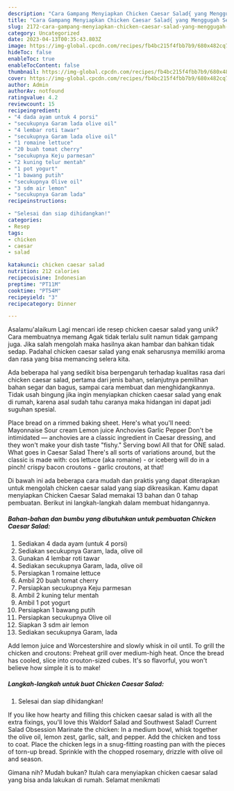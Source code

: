 ```yaml
---
description: "Cara Gampang Menyiapkan Chicken Caesar Salad{ yang Menggugah Selera"
title: "Cara Gampang Menyiapkan Chicken Caesar Salad{ yang Menggugah Selera"
slug: 2172-cara-gampang-menyiapkan-chicken-caesar-salad-yang-menggugah-selera
category: Uncategorized
date: 2023-04-13T00:35:43.803Z
image: https://img-global.cpcdn.com/recipes/fb4bc215f4fbb7b9/680x482cq70/chicken-caesar-salad-foto-resep-utama.jpg
hideToc: false
enableToc: true
enableTocContent: false
thumbnail: https://img-global.cpcdn.com/recipes/fb4bc215f4fbb7b9/680x482cq70/chicken-caesar-salad-foto-resep-utama.jpg
cover: https://img-global.cpcdn.com/recipes/fb4bc215f4fbb7b9/680x482cq70/chicken-caesar-salad-foto-resep-utama.jpg
author: Admin
authorAv: notfound
ratingvalue: 4.2
reviewcount: 15
recipeingredient:
- "4 dada ayam untuk 4 porsi"
- "secukupnya Garam lada olive oil"
- "4 lembar roti tawar"
- "secukupnya Garam lada olive oil"
- "1 romaine lettuce"
- "20 buah tomat cherry"
- "secukupnya Keju parmesan"
- "2 kuning telur mentah"
- "1 pot yogurt"
- "1 bawang putih"
- "secukupnya Olive oil"
- "3 sdm air lemon"
- "secukupnya Garam lada"
recipeinstructions:

- "Selesai dan siap dihidangkan!"
categories:
- Resep
tags:
- chicken
- caesar
- salad

katakunci: chicken caesar salad 
nutrition: 212 calories
recipecuisine: Indonesian
preptime: "PT11M"
cooktime: "PT54M"
recipeyield: "3"
recipecategory: Dinner

---
```



Asalamu'alaikum Lagi mencari ide resep chicken caesar salad yang unik? Cara membuatnya memang Agak tidak terlalu sulit namun tidak gampang juga. Jika salah mengolah maka hasilnya akan hambar dan bahkan tidak sedap. Padahal chicken caesar salad yang enak seharusnya memiliki aroma dan rasa yang bisa memancing selera kita.


Ada beberapa hal yang sedikit bisa berpengaruh terhadap kualitas rasa dari chicken caesar salad, pertama dari jenis bahan, selanjutnya pemilihan bahan segar dan bagus, sampai cara membuat dan menghidangkannya. Tidak usah bingung jika ingin menyiapkan chicken caesar salad yang enak di rumah, karena asal sudah tahu caranya maka hidangan ini dapat jadi suguhan spesial.

Place bread on a rimmed baking sheet. Here&#39;s what you&#39;ll need: Mayonnaise Sour cream Lemon juice Anchovies Garlic Pepper Don&#39;t be intimidated — anchovies are a classic ingredient in Caesar dressing, and they won&#39;t make your dish taste &#34;fishy.&#34; Serving bowl All that for ONE salad. What goes in Caesar Salad There&#39;s all sorts of variations around, but the classic is made with: cos lettuce (aka romaine) - or iceberg will do in a pinch! crispy bacon croutons - garlic croutons, at that!


Di bawah ini ada beberapa cara mudah dan praktis yang dapat diterapkan untuk mengolah chicken caesar salad yang siap dikreasikan. Kamu dapat menyiapkan Chicken Caesar Salad memakai 13 bahan dan 0 tahap pembuatan. Berikut ini langkah-langkah dalam membuat hidangannya.

<!--inarticleads1-->

##### Bahan-bahan dan bumbu yang dibutuhkan untuk pembuatan Chicken Caesar Salad:

1. Sediakan 4 dada ayam (untuk 4 porsi)
1. Sediakan secukupnya Garam, lada, olive oil
1. Gunakan 4 lembar roti tawar
1. Sediakan secukupnya Garam, lada, olive oil
1. Persiapkan 1 romaine lettuce
1. Ambil 20 buah tomat cherry
1. Persiapkan secukupnya Keju parmesan
1. Ambil 2 kuning telur mentah
1. Ambil 1 pot yogurt
1. Persiapkan 1 bawang putih
1. Persiapkan secukupnya Olive oil
1. Siapkan 3 sdm air lemon
1. Sediakan secukupnya Garam, lada


Add lemon juice and Worcestershire and slowly whisk in oil until. To grill the chicken and croutons: Preheat grill over medium-high heat. Once the bread has cooled, slice into crouton-sized cubes. It&#39;s so flavorful, you won&#39;t believe how simple it is to make! 

<!--inarticleads2-->

##### Langkah-langkah untuk buat Chicken Caesar Salad:


1. Selesai dan siap dihidangkan!

If you like how hearty and filling this chicken caesar salad is with all the extra fixings, you&#39;ll love this Waldorf Salad and Southwest Salad! Current Salad Obsession Marinate the chicken: In a medium bowl, whisk together the olive oil, lemon zest, garlic, salt, and pepper. Add the chicken and toss to coat. Place the chicken legs in a snug-fitting roasting pan with the pieces of torn-up bread. Sprinkle with the chopped rosemary, drizzle with olive oil and season. 

Gimana nih? Mudah bukan? Itulah cara menyiapkan chicken caesar salad yang bisa anda lakukan di rumah. Selamat menikmati
